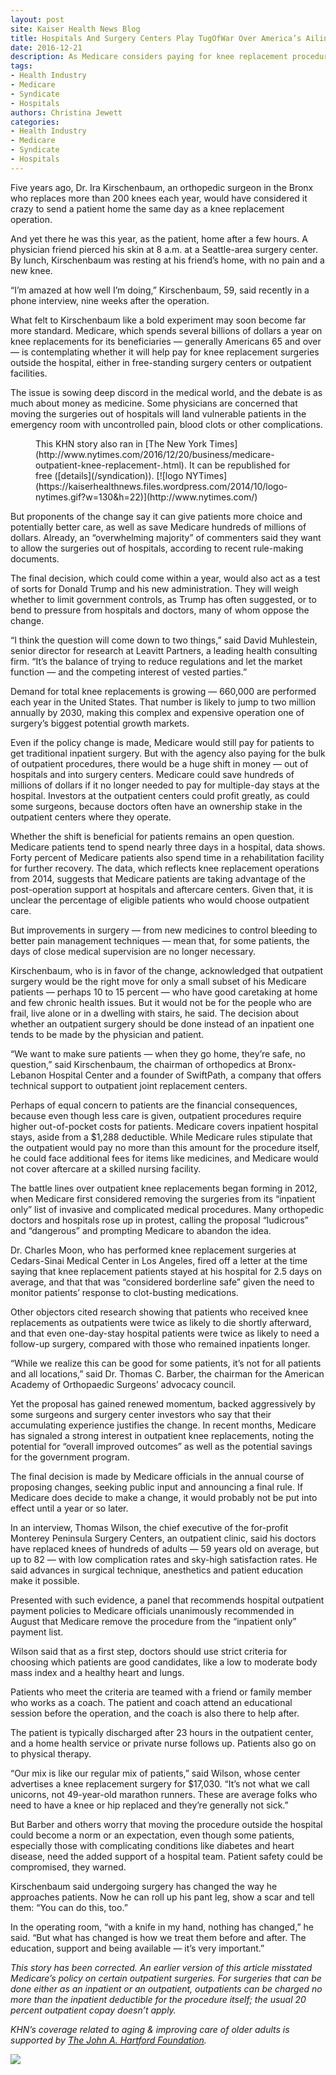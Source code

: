 ```yaml
---
layout: post
site: Kaiser Health News Blog
title: Hospitals And Surgery Centers Play TugOfWar Over America’s Ailing Knees
date: 2016-12-21
description: As Medicare considers paying for knee replacement procedures outside the hospital, doctors debate patient choice and the potential for post-operation complications.
tags: 
- Health Industry
- Medicare
- Syndicate
- Hospitals
authors: Christina Jewett
categories: 
- Health Industry
- Medicare
- Syndicate
- Hospitals
---
```


Five years ago, Dr. Ira Kirschenbaum, an orthopedic surgeon in the Bronx who replaces more than 200 knees each year, would have considered it crazy to send a patient home the same day as a knee replacement operation.

And yet there he was this year, as the patient, home after a few hours. A physician friend pierced his skin at 8 a.m. at a Seattle-area surgery center. By lunch, Kirschenbaum was resting at his friend’s home, with no pain and a new knee.

“I’m amazed at how well I’m doing,” Kirschenbaum, 59, said recently in a phone interview, nine weeks after the operation.

What felt to Kirschenbaum like a bold experiment may soon become far more standard. Medicare, which spends several billions of dollars a year on knee replacements for its beneficiaries — generally Americans 65 and over — is contemplating whether it will help pay for knee replacement surgeries outside the hospital, either in free-standing surgery centers or outpatient facilities.

The issue is sowing deep discord in the medical world, and the debate is as much about money as medicine. Some physicians are concerned that moving the surgeries out of hospitals will land vulnerable patients in the emergency room with uncontrolled pain, blood clots or other complications.

<figure class="related">

<div class="related-content">This KHN story also ran in [The New York Times](http://www.nytimes.com/2016/12/20/business/medicare-outpatient-knee-replacement-.html). It can be republished for free ([details](/syndication)). [![logo NYTimes](https://kaiserhealthnews.files.wordpress.com/2014/10/logo-nytimes.gif?w=130&h=22)](http://www.nytimes.com/)</div>

</figure>

But proponents of the change say it can give patients more choice and potentially better care, as well as save Medicare hundreds of millions of dollars. Already, an “overwhelming majority” of commenters said they want to allow the surgeries out of hospitals, according to recent rule-making documents.

The final decision, which could come within a year, would also act as a test of sorts for Donald Trump and his new administration. They will weigh whether to limit government controls, as Trump has often suggested, or to bend to pressure from hospitals and doctors, many of whom oppose the change.

“I think the question will come down to two things,” said David Muhlestein, senior director for research at Leavitt Partners, a leading health consulting firm. “It’s the balance of trying to reduce regulations and let the market function — and the competing interest of vested parties.”

Demand for total knee replacements is growing — 660,000 are performed each year in the United States. That number is likely to jump to two million annually by 2030, making this complex and expensive operation one of surgery’s biggest potential growth markets.

Even if the policy change is made, Medicare would still pay for patients to get traditional inpatient surgery. But with the agency also paying for the bulk of outpatient procedures, there would be a huge shift in money — out of hospitals and into surgery centers. Medicare could save hundreds of millions of dollars if it no longer needed to pay for multiple-day stays at the hospital. Investors at the outpatient centers could profit greatly, as could some surgeons, because doctors often have an ownership stake in the outpatient centers where they operate.

Whether the shift is beneficial for patients remains an open question. Medicare patients tend to spend nearly three days in a hospital, data shows. Forty percent of Medicare patients also spend time in a rehabilitation facility for further recovery. The data, which reflects knee replacement operations from 2014, suggests that Medicare patients are taking advantage of the post-operation support at hospitals and aftercare centers. Given that, it is unclear the percentage of eligible patients who would choose outpatient care.

But improvements in surgery — from new medicines to control bleeding to better pain management techniques — mean that, for some patients, the days of close medical supervision are no longer necessary.

Kirschenbaum, who is in favor of the change, acknowledged that outpatient surgery would be the right move for only a small subset of his Medicare patients — perhaps 10 to 15 percent — who have good caretaking at home and few chronic health issues. But it would not be for the people who are frail, live alone or in a dwelling with stairs, he said. The decision about whether an outpatient surgery should be done instead of an inpatient one tends to be made by the physician and patient.

“We want to make sure patients — when they go home, they’re safe, no question,” said Kirschenbaum, the chairman of orthopedics at Bronx-Lebanon Hospital Center and a founder of SwiftPath, a company that offers technical support to outpatient joint replacement centers.

Perhaps of equal concern to patients are the financial consequences, because even though less care is given, outpatient procedures require higher out-of-pocket costs for patients. Medicare covers inpatient hospital stays, aside from a $1,288 deductible. While Medicare rules stipulate that the outpatient would pay no more than this amount for the procedure itself, he could face additional fees for items like medicines, and Medicare would not cover aftercare at a skilled nursing facility.

The battle lines over outpatient knee replacements began forming in 2012, when Medicare first considered removing the surgeries from its “inpatient only” list of invasive and complicated medical procedures. Many orthopedic doctors and hospitals rose up in protest, calling the proposal “ludicrous” and “dangerous” and prompting Medicare to abandon the idea.

Dr. Charles Moon, who has performed knee replacement surgeries at Cedars-Sinai Medical Center in Los Angeles, fired off a letter at the time saying that knee replacement patients stayed at his hospital for 2.5 days on average, and that that was “considered borderline safe” given the need to monitor patients’ response to clot-busting medications.

Other objectors cited research showing that patients who received knee replacements as outpatients were twice as likely to die shortly afterward, and that even one-day-stay hospital patients were twice as likely to need a follow-up surgery, compared with those who remained inpatients longer.

“While we realize this can be good for some patients, it’s not for all patients and all locations,” said Dr. Thomas C. Barber, the chairman for the American Academy of Orthopaedic Surgeons’ advocacy council.

Yet the proposal has gained renewed momentum, backed aggressively by some surgeons and surgery center investors who say that their accumulating experience justifies the change. In recent months, Medicare has signaled a strong interest in outpatient knee replacements, noting the potential for “overall improved outcomes” as well as the potential savings for the government program.

The final decision is made by Medicare officials in the annual course of proposing changes, seeking public input and announcing a final rule. If Medicare does decide to make a change, it would probably not be put into effect until a year or so later.

In an interview, Thomas Wilson, the chief executive of the for-profit Monterey Peninsula Surgery Centers, an outpatient clinic, said his doctors have replaced knees of hundreds of adults — 59 years old on average, but up to 82 — with low complication rates and sky-high satisfaction rates. He said advances in surgical technique, anesthetics and patient education make it possible.

Presented with such evidence, a panel that recommends hospital outpatient payment policies to Medicare officials unanimously recommended in August that Medicare remove the procedure from the “inpatient only” payment list.

Wilson said that as a first step, doctors should use strict criteria for choosing which patients are good candidates, like a low to moderate body mass index and a healthy heart and lungs.

Patients who meet the criteria are teamed with a friend or family member who works as a coach. The patient and coach attend an educational session before the operation, and the coach is also there to help after.

The patient is typically discharged after 23 hours in the outpatient center, and a home health service or private nurse follows up. Patients also go on to physical therapy.

“Our mix is like our regular mix of patients,” said Wilson, whose center advertises a knee replacement surgery for $17,030\. “It’s not what we call unicorns, not 49-year-old marathon runners. These are average folks who need to have a knee or hip replaced and they’re generally not sick.”

But Barber and others worry that moving the procedure outside the hospital could become a norm or an expectation, even though some patients, especially those with complicating conditions like diabetes and heart disease, need the added support of a hospital team. Patient safety could be compromised, they warned.

Kirschenbaum said undergoing surgery has changed the way he approaches patients. Now he can roll up his pant leg, show a scar and tell them: “You can do this, too.”

In the operating room, “with a knife in my hand, nothing has changed,” he said. “But what has changed is how we treat them before and after. The education, support and being available — it’s very important.”

_This story has been corrected. An earlier version of this article misstated Medicare’s policy on certain outpatient surgeries. For surgeries that can be done either as an inpatient or an outpatient, outpatients can be charged no more than the inpatient deductible for the procedure itself; the usual 20 percent outpatient copay doesn’t apply._

_KHN’s coverage related to aging & improving care of older adults is supported by _[_The John A. Hartford Foundation_](http://www.johnahartford.org/)_._

![](http://pixel.wp.com/b.gif?host=khn.org&blog=7618883&post=665234&subd=kaiserhealthnews&ref=&feed=1)
